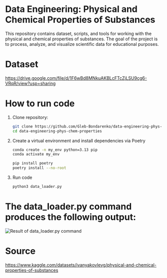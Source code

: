 # Data Engineering: Physical and Chemical Properties of Substances

This repository contains dataset, scripts, and tools for working with the physical and chemical properties of substances. The goal of the project is to process, analyze, and visualize scientific data for educational purposes.


# Dataset
https://drive.google.com/file/d/1F6wBd8MNkuAKBLcFTcZjLSU9cg6-VRqR/view?usp=sharing


# How to run code
1. Clone repository:
   ```bash
   git clone https://github.com/Gleb-Bondarenko/data-engineering-phys-chem-properties.git
   cd data-engineering-phys-chem-properties
2. Create a virtual environment and install dependencies via Poetry
   ```bash
   conda create -n my_env python=3.13 pip
   conda activate my_env
   
   pip install poetry
   poetry install --no-root
3. Run code
   ```bash
   python3 data_loader.py

# The data_loader.py command produces the following output:
![Result of data_loader.py command](Result_of_data-loader.png)



# Source
https://www.kaggle.com/datasets/ivanyakovlevg/physical-and-chemical-properties-of-substances
